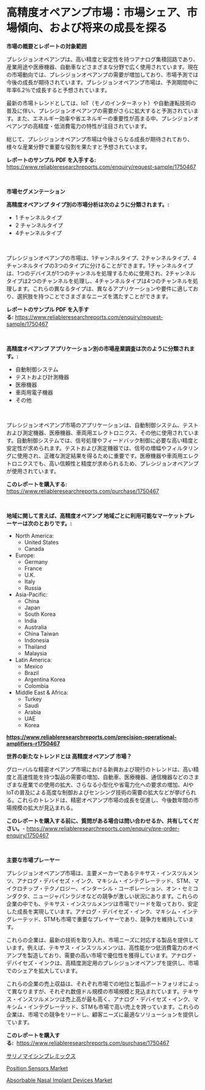<p><h1>高精度オペアンプ市場：市場シェア、市場傾向、および将来の成長を探る</h1></p><p><strong>市場の概要とレポートの対象範囲</strong></p>
<p><p>プレシジョンオペアンプは、高い精度と安定性を持つアナログ集積回路であり、産業用途や医療機器、自動車などさまざまな分野で広く使用されています。現在の市場動向では、プレシジョンオペアンプの需要が増加しており、市場予測では今後の成長が期待されています。プレシジョンオペアンプ市場は、予測期間中に年率6.2％で成長すると予想されています。</p><p>最新の市場トレンドとしては、IoT（モノのインターネット）や自動運転技術の普及に伴い、プレシジョンオペアンプの需要がさらに拡大すると予測されています。また、エネルギー効率や省エネルギーの重要性が高まる中、プレシジョンオペアンプの高精度・低消費電力の特性が注目されています。</p><p>総じて、プレシジョンオペアンプ市場は今後さらなる成長が期待されており、様々な産業分野で重要な役割を果たすと予想されています。</p></p>
<p><strong>レポートのサンプル PDF を入手する:</strong> <a href="https://www.reliableresearchreports.com/enquiry/request-sample/1750467">https://www.reliableresearchreports.com/enquiry/request-sample/1750467</a></p>
<p>&nbsp;</p>
<p><strong>市場セグメンテーション</strong></p>
<p><strong>高精度オペアンプ タイプ別の市場分析は次のように分類されます。:</strong></p>
<p><ul><li>1 チャンネルタイプ</li><li>2 チャンネルタイプ</li><li>4チャンネルタイプ</li></ul></p>
<p>&nbsp;</p>
<p><p>プレシジョンオペアンプの市場は、1チャンネルタイプ、2チャンネルタイプ、4チャンネルタイプの3つのタイプに分けることができます。1チャンネルタイプは、1つのデバイスが1つのチャンネルを処理するために使用され、2チャンネルタイプは2つのチャンネルを処理し、4チャンネルタイプは4つのチャンネルを処理します。これらの異なるタイプは、異なるアプリケーションや要件に適しており、選択肢を持つことでさまざまなニーズを満たすことができます。</p></p>
<p><strong>レポートのサンプル PDF を入手する:</strong>&nbsp;<a href="https://www.reliableresearchreports.com/enquiry/request-sample/1750467">https://www.reliableresearchreports.com/enquiry/request-sample/1750467</a></p>
<p>&nbsp;</p>
<p><strong> 高精度オペアンプ アプリケーション別の市場産業調査は次のように分類されます。:</strong></p>
<p><ul><li>自動制御システム</li><li>テストおよび計測機器</li><li>医療機器</li><li>車両用電子機器</li><li>その他</li></ul></p>
<p>&nbsp;</p>
<p><p>プレシジョンオペアンプ市場のアプリケーションは、自動制御システム、テストおよび測定機器、医療機器、車両用エレクトロニクス、その他に使用されています。自動制御システムでは、信号処理やフィードバック制御に必要な高い精度と安定性が求められます。テストおよび測定機器では、信号の増幅やフィルタリングに使用され、正確な測定結果を得るために重要です。医療機器や車両用エレクトロニクスでも、高い信頼性と精度が求められるため、プレシジョンオペアンプが使用されています。</p></p>
<p><strong>このレポートを購入する:</strong>&nbsp; <a href="https://www.reliableresearchreports.com/purchase/1750467">https://www.reliableresearchreports.com/purchase/1750467</a></p>
<p>&nbsp;</p>
<p><strong>地域に関して言えば、高精度オペアンプ 地域ごとに利用可能なマーケットプレーヤーは次のとおりです。:</strong></p>
<p><ul>
    <li>
        North America:
        <ul>
            <li>United States</li>
            <li>Canada</li>
        </ul>
    </li>
    <li>
        Europe:
        <ul>
            <li>Germany</li>
            <li>France</li>
            <li>U.K.</li>
            <li>Italy</li>
            <li>Russia</li>
        </ul>
    </li>
    <li>
        Asia-Pacific:
        <ul>
            <li>China</li>
            <li>Japan</li>
            <li>South Korea</li>
            <li>India</li>
            <li>Australia</li>
            <li>China Taiwan</li>
            <li>Indonesia</li>
            <li>Thailand</li>
            <li>Malaysia</li>
        </ul>
    </li>
    <li>
        Latin America:
        <ul>
            <li>Mexico</li>
            <li>Brazil</li>
            <li>Argentina Korea</li>
            <li>Colombia</li>
        </ul>
    </li>
    <li>
        Middle East & Africa:
        <ul>
            <li>Turkey</li>
            <li>Saudi</li>
            <li>Arabia</li>
            <li>UAE</li>
            <li>Korea</li>
        </ul>
    </li>
    </ul></p>
<p><strong><a href="https://www.reliableresearchreports.com/precision-operational-amplifiers-r1750467">https://www.reliableresearchreports.com/precision-operational-amplifiers-r1750467</a></strong>&nbsp;</p>
<p><strong>世界の新たなトレンドとは 高精度オペアンプ 市場？</strong></p>
<p><p>グローバルな精密オペアンプ市場における新興および現行のトレンドは、高い精度と高速性能を持つ製品の需要の増加、自動車、医療機器、通信機器などのさまざまな産業での使用の拡大、さらなる小型化や省電力化への要求の増加、AIやIoTの普及による高度な制御およびセンシング技術の需要の拡大などが挙げられる。これらのトレンドは、精密オペアンプ市場の成長を促進し、今後数年間の市場規模の拡大が見込まれる。</p></p>
<p><strong>このレポートを購入する前に、質問がある場合は問い合わせるか、共有してください。</strong>- <a href="https://www.reliableresearchreports.com/enquiry/pre-order-enquiry/1750467">https://www.reliableresearchreports.com/enquiry/pre-order-enquiry/1750467</a></p>
<p>&nbsp;</p>
<p><strong>主要な市場プレーヤー</strong></p>
<p><p>プレシジョンオペアンプ市場は、主要メーカーであるテキサス・インスツルメンツ、アナログ・デバイセズ・インク、マキシム・インテグレーテッド、STM、マイクロチップ・テクノロジー、インターシル・コーポレーション、オン・セミコンダクタ、ニュージャパンラジオなどの競争が激しい状況にあります。これらの企業の中でも、テキサス・インスツルメンツは市場でリードを取っており、安定した成長を実現しています。アナログ・デバイセズ・インク、マキシム・インテグレーテッド、STMも市場で重要なプレイヤーであり、競争力を維持しています。</p><p>これらの企業は、最新の技術を取り入れ、市場ニーズに対応する製品を提供しています。例えば、テキサス・インスツルメンツは、高性能かつ低消費電力のオペアンプを製造しており、需要の高い市場で優位性を獲得しています。アナログ・デバイセズ・インクは、高精度測定用のプレシジョンオペアンプを提供し、市場でのシェアを拡大しています。</p><p>これらの企業の売上収益は、それぞれ市場での地位と製品ポートフォリオによって異なりますが、それぞれ数億ドル規模の市場規模と見込まれています。テキサス・インスツルメンツは売上高が最も高く、アナログ・デバイセズ・インク、マキシム・インテグレーテッド、STMも市場で高い売上を誇っています。これらの企業は、市場での競争をリードし、顧客ニーズに最適なソリューションを提供しています。</p></p>
<p><strong>このレポートを購入する:</strong>&nbsp;&nbsp;<a href="https://www.reliableresearchreports.com/purchase/1750467">https://www.reliableresearchreports.com/purchase/1750467</a></p>
<p><p><a href="https://github.com/SarahFahey88/Market-Research-Report-List-1/blob/main/771455623212.md">サリノマイシンプレミックス</a></p><p><a href="https://full-wildebeest-80b.notion.site/Position-Sensors-Market-Comprehensive-Assessment-by-Type-Application-and-Geography-3a753803302d43d39a2fdf349622564b">Position Sensors Market</a></p><p><a href="https://github.com/okotobwrhuteie/Market-Research-Report-List-2/blob/main/absorbable-nasal-implant-devices-market.md">Absorbable Nasal Implant Devices Market</a></p></p>